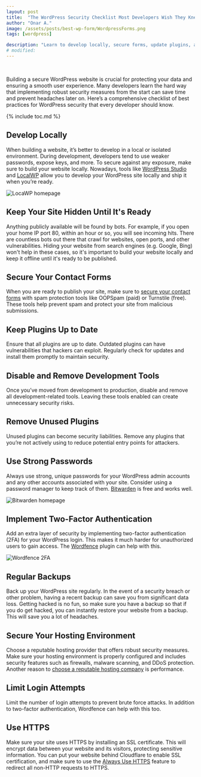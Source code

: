 ```yaml
---
layout: post
title:  "The WordPress Security Checklist Most Developers Wish They Knew Sooner"
author: "Onar A."
image: /assets/posts/best-wp-form/WordpressForms.png
tags: [wordpress]

description: "Learn to develop locally, secure forms, update plugins, and implement essential safety measures to keep your website safe from threats"
# modified: 
---
```

<center>
<img loading="lazy"  alt="" src="/blog/assets/posts/best-wp-form/WordpressForms.png">
</center>
<br/>

Building a secure WordPress website is crucial for protecting your data and ensuring a smooth user experience. Many developers learn the hard way that implementing robust security measures from the start can save time and prevent headaches later on. Here’s a comprehensive checklist of best practices for WordPress security that every developer should know.

{% include toc.md %}

## Develop Locally

When building a website, it’s better to develop in a local or isolated environment. During development, developers tend to use weaker passwords, expose keys, and more. To secure against any exposure, make sure to build your website locally. Nowadays, tools like [WordPress Studio](https://developer.wordpress.com/studio/) and [LocalWP](https://localwp.com/) allow you to develop your WordPress site locally and ship it when you’re ready.

![LocaWP homepage](/blog/assets/posts/wp-security/localwp.png "LocaWP homepage")

## Keep Your Site Hidden Until It's Ready

Anything publicly available will be found by bots. For example, if you open your home IP port 80, within an hour or so, you will see incoming hits. There are countless bots out there that crawl for websites, open ports, and other vulnerabilities. Hiding your website from search engines (e.g. Google, Bing) won't help in these cases, so it's important to build your website locally and keep it offline until it's ready to be published.

## Secure Your Contact Forms

When you are ready to publish your site, make sure to [secure your contact forms](https://www.oopspam.com/blog/best-wordpress-form-builder-plugins) with spam protection tools like OOPSpam (paid) or Turnstile (free). These tools help prevent spam and protect your site from malicious submissions.

## Keep Plugins Up to Date

Ensure that all plugins are up to date. Outdated plugins can have vulnerabilities that hackers can exploit. Regularly check for updates and install them promptly to maintain security.

## Disable and Remove Development Tools

Once you’ve moved from development to production, disable and remove all development-related tools. Leaving these tools enabled can create unnecessary security risks.

## Remove Unused Plugins

Unused plugins can become security liabilities. Remove any plugins that you’re not actively using to reduce potential entry points for attackers.

## Use Strong Passwords

Always use strong, unique passwords for your WordPress admin accounts and any other accounts associated with your site. Consider using a password manager to keep track of them. [Bitwarden](https://bitwarden.com/) is free and works well.

![Bitwarden homepage](/blog/assets/posts/wp-security/bitwarden.png "Bitwarden homepage")

## Implement Two-Factor Authentication

Add an extra layer of security by implementing two-factor authentication (2FA) for your WordPress login. This makes it much harder for unauthorized users to gain access. The [Wordfence](https://wordpress.org/plugins/wordfence/) plugin can help with this.

![Wordfence 2FA](/blog/assets/posts/wp-security/wordfence-2fa.png "Wordfence 2FA")

## Regular Backups

Back up your WordPress site regularly. In the event of a security breach or other problem, having a recent backup can save you from significant data loss. Getting hacked is no fun, so make sure you have a backup so that if you do get hacked, you can instantly restore your website from a backup. This will save you a lot of headaches.

## Secure Your Hosting Environment

Choose a reputable hosting provider that offers robust security measures. Make sure your hosting environment is properly configured and includes security features such as firewalls, malware scanning, and DDoS protection. Another reason to [choose a reputable hosting company](https://www.oopspam.com/blog/slow-wordpress-website) is performance.

## Limit Login Attempts

Limit the number of login attempts to prevent brute force attacks. In addition to two-factor authentication, Wordfence can help with this too.

## Use HTTPS

Make sure your site uses HTTPS by installing an SSL certificate. This will encrypt data between your website and its visitors, protecting sensitive information. You can put your website behind Cloudflare to enable SSL certification, and make sure to use the [Always Use HTTPS](https://developers.cloudflare.com/ssl/edge-certificates/additional-options/always-use-https/) feature to redirect all non-HTTP requests to HTTPS.
